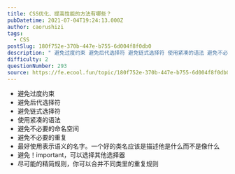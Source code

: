 ```yaml
---
title: CSS优化、提高性能的方法有哪些？
pubDatetime: 2021-07-04T19:24:13.000Z
author: caorushizi
tags:
  - CSS
postSlug: 180f752e-370b-447e-b755-6d004f8f0db0
description: " 避免过度约束 避免后代选择符 避免链式选择符 使用紧凑的语法 避免不必要的命名空间 避免不必要的重复 最好使用表示语义的名字。一个好的类名应该是描述他是什么而不是像什么 避免！important，可以选择其他选择器 尽可能的精简规则，你可以合并不同类里的重复规则 "
difficulty: 2
questionNumber: 293
source: https://fe.ecool.fun/topic/180f752e-370b-447e-b755-6d004f8f0db0
---
```


- 避免过度约束
- 避免后代选择符
- 避免链式选择符
- 使用紧凑的语法
- 避免不必要的命名空间
- 避免不必要的重复
- 最好使用表示语义的名字。一个好的类名应该是描述他是什么而不是像什么
- 避免！important，可以选择其他选择器
- 尽可能的精简规则，你可以合并不同类里的重复规则
